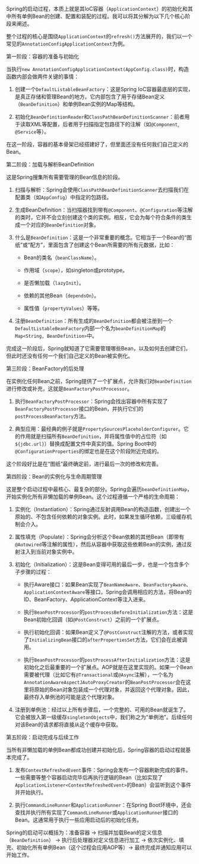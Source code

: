 
Spring的启动过程，本质上就是其IoC容器（`ApplicationContext`）的初始化和其中所有单例Bean的创建、配置和装配的过程。我可以将其分解为以下几个核心阶段来阐述。

整个过程的核心是围绕`ApplicationContext`的`refresh()`方法展开的，我们以一个常见的`AnnotationConfigApplicationContext`为例。

第一阶段：容器的准备与初始化

当执行`new AnnotationConfigApplicationContext(AppConfig.class)`时，构造函数内部会做两件关键的事情：

1. 创建一个`DefaultListableBeanFactory`：这是Spring IoC容器最底层的实现，是真正存储和管理Bean的地方。它内部包含了用于存储Bean定义（`BeanDefinition`）和单例Bean实例的Map等结构。
    
2. 初始化`BeanDefinitionReader`和`ClassPathBeanDefinitionScanner`：前者用于读取XML等配置，后者用于扫描指定包路径下的注解（如`@Component`, `@Service`等）。
    

在这一阶段，容器的基本骨架已经搭建好了，但里面还没有任何我们自己定义的Bean。

第二阶段：加载与解析BeanDefinition

这是Spring搜集所有需要管理的Bean信息的阶段。

1. 扫描与解析：Spring会使用`ClassPathBeanDefinitionScanner`去扫描我们在配置类（如`AppConfig`）中指定的包路径。
    
2. 生成BeanDefinition：当扫描器找到带有`@Component`、`@Configuration`等注解的类时，它并不会立刻创建这个类的实例。相反，它会为每个符合条件的类生成一个对应的`BeanDefinition`对象。
    
3. 什么是`BeanDefinition`：这是一个非常重要的概念。它相当于一个Bean的“图纸”或“配方”，里面包含了创建这个Bean所需要的所有元数据，比如：
    
    - Bean的类名（`beanClassName`）。
        
    - 作用域（`scope`），如singleton或prototype。
        
    - 是否懒加载（`lazyInit`）。
        
    - 依赖的其他Bean（`dependsOn`）。
        
    - 属性值（`propertyValues`）等等。
        
4. 注册`BeanDefinition`：所有生成的`BeanDefinition`都会被注册到一个`DefaultListableBeanFactory`内部一个名为`beanDefinitionMap`的`Map<String, BeanDefinition>`中。
    

完成这一阶段后，Spring就知道了它需要管理哪些Bean，以及如何去创建它们，但此时还没有任何一个我们自己定义的Bean被实例化。

第三阶段：BeanFactory的后处理

在实例化任何Bean之前，Spring提供了一个扩展点，允许我们对`BeanDefinition`进行修改或补充，这就是`BeanFactoryPostProcessor`。

1. 执行`BeanFactoryPostProcessor`：Spring会找出容器中所有实现了`BeanFactoryPostProcessor`接口的Bean，并执行它们的`postProcessBeanFactory`方法。
    
2. 典型应用：最经典的例子就是`PropertySourcesPlaceholderConfigurer`。它的作用就是扫描所有`BeanDefinition`，并将属性值中的占位符（如`${jdbc.url}`）替换成配置文件中真实的值。Spring Boot中的`@ConfigurationProperties`的绑定也是在这个阶段附近完成的。
    

这个阶段好比是在“图纸”最终确定前，进行最后一次的修改和完善。

第四阶段：Bean的实例化与生命周期管理

这是整个启动过程中最核心、最复杂的部分。Spring会遍历`beanDefinitionMap`，开始实例化所有非懒加载的单例Bean。这个过程遵循一个严格的生命周期：

1. 实例化（Instantiation）：Spring通过反射调用Bean的构造函数，创建出一个原始的、不包含任何依赖的对象实例。此时，如果发生循环依赖，三级缓存机制会介入。
    
2. 属性填充（Populate）：Spring会分析这个Bean依赖的其他Bean（即带有`@Autowired`等注解的属性），然后从容器中获取这些依赖Bean的实例，通过反射注入到当前对象实例中。
    
3. 初始化（Initialization）：这是Bean变得可用的最后一步，也是一个包含多个子步骤的过程：
    
    - 执行Aware接口：如果Bean实现了`BeanNameAware`、`BeanFactoryAware`、`ApplicationContextAware`等接口，Spring会调用相应的方法，将Bean的ID、BeanFactory、ApplicationContext等注入进来。
        
    - 执行`BeanPostProcessor`的`postProcessBeforeInitialization`方法：这是Bean初始化回调（如`@PostConstruct`）之前的一个扩展点。
        
    - 执行初始化回调：如果Bean定义了`@PostConstruct`注解的方法，或者实现了`InitializingBean`接口的`afterPropertiesSet`方法，它们会在此被调用。
        
    - 执行`BeanPostProcessor`的`postProcessAfterInitialization`方法：这是初始化之后最重要的一个扩展点。AOP就是在这里实现的。如果一个Bean需要被代理（比如它有`@Transactional`或`@Async`注解），一个名为`AnnotationAwareAspectJAutoProxyCreator`的`BeanPostProcessor`会在这里将原始的Bean对象包装成一个代理对象，并返回这个代理对象。因此，最终存入单例池的可能是这个代理对象。
        
4. 注册到单例池：经过以上所有步骤后，一个完整的、可用的Bean就诞生了。它会被放入第一级缓存`singletonObjects`中，我们称之为“单例池”。后续任何对该Bean的请求都将直接从这个缓存中获取。
    

第五阶段：启动完成与后续工作

当所有非懒加载的单例Bean都成功创建并初始化后，Spring容器的启动过程就基本完成了。

1. 发布`ContextRefreshedEvent`事件：Spring会发布一个容器刷新完成的事件。一些需要等整个容器启动完毕后再执行逻辑的Bean（比如实现了`ApplicationListener<ContextRefreshedEvent>`的Bean）会监听到这个事件并开始执行。
    
2. 执行`CommandLineRunner`和`ApplicationRunner`：在Spring Boot环境中，还会查找并执行所有实现了`CommandLineRunner`或`ApplicationRunner`接口的Bean。这通常用于执行一些应用启动后的初始化任务。
    

Spring的启动可以概括为：准备容器 -> 扫描并加载Bean的定义信息（`BeanDefinition`） -> 执行后处理器对定义信息进行加工 -> 依次实例化、填充、初始化所有单例Bean（这个过程会应用AOP等）-> 最终完成并通知应用可以开始工作。

